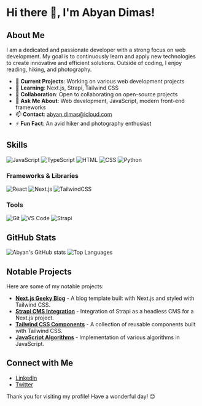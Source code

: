 # Hi there 👋, I'm Abyan Dimas!

## About Me
I am a dedicated and passionate developer with a strong focus on web development. My goal is to continuously learn and apply new technologies to create innovative and efficient solutions. Outside of coding, I enjoy reading, hiking, and photography.

- 🔭 **Current Projects**: Working on various web development projects
- 🌱 **Learning**: Next.js, Strapi, Tailwind CSS
- 👯 **Collaboration**: Open to collaborating on open-source projects
- 💬 **Ask Me About**: Web development, JavaScript, modern front-end frameworks
- 📫 **Contact**: [abyan.dimas@icloud.com](mailto:abyan.dimas@icloud.com)
- ⚡ **Fun Fact**: An avid hiker and photography enthusiast

## Skills
![JavaScript](https://img.shields.io/badge/JavaScript-F7DF1E?style=for-the-badge&logo=javascript&logoColor=black)
![TypeScript](https://img.shields.io/badge/TypeScript-007ACC?style=for-the-badge&logo=typescript&logoColor=white)
![HTML](https://img.shields.io/badge/HTML5-E34F26?style=for-the-badge&logo=html5&logoColor=white)
![CSS](https://img.shields.io/badge/CSS3-1572B6?style=for-the-badge&logo=css3&logoColor=white)
![Python](https://img.shields.io/badge/Python-3776AB?style=for-the-badge&logo=python&logoColor=white)


### Frameworks & Libraries
![React](https://img.shields.io/badge/React-20232A?style=for-the-badge&logo=react&logoColor=61DAFB)
![Next.js](https://img.shields.io/badge/Next.js-000000?style=for-the-badge&logo=nextdotjs&logoColor=white)
![TailwindCSS](https://img.shields.io/badge/Tailwind_CSS-38B2AC?style=for-the-badge&logo=tailwind-css&logoColor=white)

### Tools
![Git](https://img.shields.io/badge/Git-F05032?style=for-the-badge&logo=git&logoColor=white)
![VS Code](https://img.shields.io/badge/VS_Code-0078D4?style=for-the-badge&logo=visual-studio-code&logoColor=white)
![Strapi](https://img.shields.io/badge/Strapi-2E7EEA?style=for-the-badge&logo=strapi&logoColor=white)

## GitHub Stats
![Abyan's GitHub stats](https://github-readme-stats.vercel.app/api?username=AbyanDimas&show_icons=true&theme=radical)
![Top Languages](https://github-readme-stats.vercel.app/api/top-langs/?username=AbyanDimas&layout=compact&theme=radical)

## Notable Projects
Here are some of my notable projects:

- [**Next.js Geeky Blog**](https://github.com/AbyanDimas/nextjs-geeky-blog) - A blog template built with Next.js and styled with Tailwind CSS.
- [**Strapi CMS Integration**](https://github.com/AbyanDimas/strapi-cms-integration) - Integration of Strapi as a headless CMS for a Next.js project.
- [**Tailwind CSS Components**](https://github.com/AbyanDimas/tailwind-css-components) - A collection of reusable components built with Tailwind CSS.
- [**JavaScript Algorithms**](https://github.com/AbyanDimas/javascript-algorithms) - Implementation of various algorithms in JavaScript.

## Connect with Me
- [LinkedIn](https://www.linkedin.com/in/abyandimas)
- [Twitter](https://twitter.com/AbyanDimas)

Thank you for visiting my profile! Have a wonderful day! 😊
